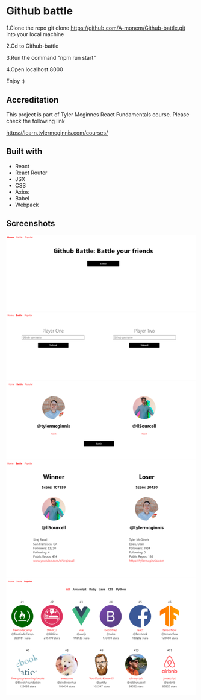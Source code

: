 # Github battle

1.Clone the repo git clone https://github.com/A-monem/Github-battle.git into your local machine

2.Cd to Github-battle

3.Run the command "npm run start"

4.Open localhost:8000

Enjoy :)


## Accreditation

This project is part of Tyler Mcginnes React Fundamentals course. Please check the following link

https://learn.tylermcginnis.com/courses/

## Built with

* React
* React Router
* JSX
* CSS
* Axios
* Babel
* Webpack


## Screenshots

![Home page screenshot](/screenshots/Capture.PNG)
![Battle 1 screenshot](/screenshots/Capture2.png)
![Battle 2 screenshot](/screenshots/Capture3.png)
![Battle 3 screenshot](/screenshots/Capture4.png)
![Popular Repos screenshot](/screenshots/Capture5.png)

